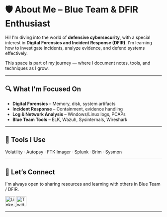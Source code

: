 # 🛡️ About Me – Blue Team & DFIR Enthusiast

Hi! I'm diving into the world of **defensive cybersecurity**, with a special interest in **Digital Forensics and Incident Response (DFIR)**. I'm learning how to investigate incidents, analyze evidence, and defend systems effectively.

This space is part of my journey — where I document notes, tools, and techniques as I grow.

---

## 🔍 What I'm Focused On

- **Digital Forensics** – Memory, disk, system artifacts  
- **Incident Response** – Containment, evidence handling  
- **Log & Network Analysis** – Windows/Linux logs, PCAPs  
- **Blue Team Tools** – ELK, Wazuh, Sysinternals, Wireshark

---

## 🧰 Tools I Use

Volatility · Autopsy · FTK Imager · Splunk · Brim · Sysmon

---

## 🤝 Let’s Connect

I'm always open to sharing resources and learning with others in Blue Team / DFIR.  

<p align="left">
  <a href="https://www.linkedin.com/in/alexander-d%C3%ADaz-llanos-d%C3%ADaz/" target="_blank">
    <img src="https://cdn.jsdelivr.net/gh/devicons/devicon/icons/linkedin/linkedin-original.svg" alt="LinkedIn" width="32" height="32"/>
  </a>
  <a href="https://x.com/Darkshiders" target="_blank">
    <img src="https://cdn.jsdelivr.net/gh/devicons/devicon/icons/twitter/twitter-original.svg" alt="Twitter" width="32" height="32"/>
</p>

---



